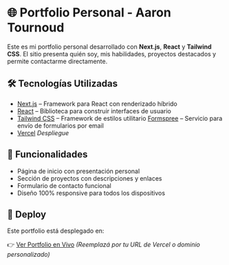 # 🌐 Portfolio Personal - Aaron Tournoud

Este es mi portfolio personal desarrollado con **Next.js**, **React** y **Tailwind CSS**. El sitio presenta quién soy, mis habilidades, proyectos destacados y permite contactarme directamente.

## 🛠️ Tecnologías Utilizadas

- [Next.js](https://nextjs.org/) – Framework para React con renderizado híbrido
- [React](https://reactjs.org/) – Biblioteca para construir interfaces de usuario
- [Tailwind CSS](https://tailwindcss.com/) – Framework de estilos utilitario
[Formspree](https://formspree.io/) – Servicio para envío de formularios por email
- [Vercel](https://vercel.com/) *Despliegue*

## 🎯 Funcionalidades

- Página de inicio con presentación personal
- Sección de proyectos con descripciones y enlaces
- Formulario de contacto funcional
- Diseño 100% responsive para todos los dispositivos

## 🚀 Deploy

Este portfolio está desplegado en:

👉 [Ver Portfolio en Vivo](https://aarontournoud.vercel.app) *(Reemplazá por tu URL de Vercel o dominio personalizado)*



